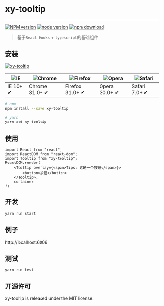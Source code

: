 # xy-tooltip

---

[![NPM version][npm-image]][npm-url]
[![node version][node-image]][node-url]
[![npm download][download-image]][download-url]

[npm-image]: http://img.shields.io/npm/v/xy-tooltip.svg?style=flat-square
[npm-url]: http://npmjs.org/package/xy-tooltip
[node-image]: https://img.shields.io/badge/node.js-%3E=_0.10-green.svg?style=flat-square
[node-url]: http://nodejs.org/download/
[download-image]: https://img.shields.io/npm/dm/xy-tooltip.svg?style=flat-square
[download-url]: https://npmjs.org/package/xy-tooltip

> 基于`React Hooks` + `typescript`的基础组件

## 安装

[![xy-tooltip](https://nodei.co/npm/xy-tooltip.png)](https://npmjs.org/package/xy-tooltip)

| ![IE](https://github.com/alrra/browser-logos/blob/master/src/edge/edge_48x48.png?raw=true) | ![Chrome](https://github.com/alrra/browser-logos/blob/master/src/chrome/chrome_48x48.png?raw=true) | ![Firefox](https://github.com/alrra/browser-logos/blob/master/src/firefox/firefox_48x48.png?raw=true) | ![Opera](https://github.com/alrra/browser-logos/blob/master/src/opera/opera_48x48.png?raw=true) | ![Safari](https://github.com/alrra/browser-logos/blob/master/src/safari/safari_48x48.png?raw=true) |
| ------------------------------------------------------------------------------------------ | -------------------------------------------------------------------------------------------------- | ----------------------------------------------------------------------------------------------------- | ----------------------------------------------------------------------------------------------- | -------------------------------------------------------------------------------------------------- |
| IE 10+ ✔                                                                                   | Chrome 31.0+ ✔                                                                                     | Firefox 31.0+ ✔                                                                                       | Opera 30.0+ ✔                                                                                   | Safari 7.0+ ✔                                                                                      |

```sh
# npm
npm install --save xy-tooltip

# yarn
yarn add xy-tooltip
```

## 使用

```tsx
import React from "react";
import ReactDOM from "react-dom";
import Tooltip from "xy-tooltip";
ReactDOM.render(
    <Tooltip overlay={<span>Tips: 这是一个按钮</span>}>
        <button>按钮</button>
    </Tooltip>,
    container
);
```

## 开发

```sh
yarn run start
```

## 例子

http://localhost:6006

## 测试

```
yarn run test
```

## 开源许可

xy-tooltip is released under the MIT license.
